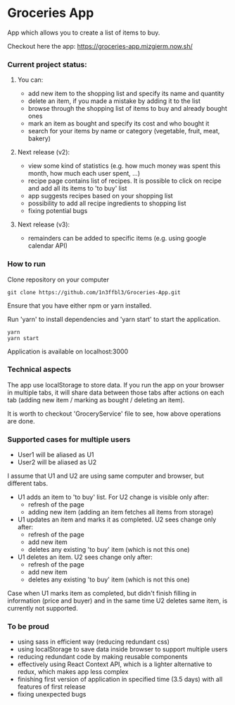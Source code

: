 # Groceries App

App which allows you to create a list of items to buy.

Checkout here the app: https://groceries-app.mizgierm.now.sh/

### Current project status:

1. You can:
	- add new item to the shopping list and specify its name and quantity
	- delete an item, if you made a mistake by adding it to the list
	- browse through the shopping list of items to buy and already bought ones
	- mark an item as bought and specify its cost and who bought it
	- search for your items by name or category (vegetable, fruit, meat, bakery)

 2. Next release (v2):
	- view some kind of statistics (e.g. how much money was spent this month, how much each user spent, ...)
	- recipe page contains list of recipes. It is possible to click on recipe and add all its items to 'to buy' list
	- app suggests recipes based on your shopping list
	- possibility to add all recipe ingredients to shopping list
	- fixing potential bugs

3. Next release (v3):
	- remainders can be added to specific items (e.g. using google calendar API)

### How to run

Clone repository on your computer
```
git clone https://github.com/1n3ffbl3/Groceries-App.git
```

Ensure that you have either npm or yarn installed.

Run 'yarn' to install dependencies and 'yarn start' to start the application.
```
yarn 
yarn start
```

Application is available on localhost:3000

### Technical aspects

The app use localStorage to store data. If you run the app on your browser in multiple tabs, it will share data between those tabs after actions on each tab (adding new item / marking as bought / deleting an item).

It is worth to checkout 'GroceryService' file to see, how above operations are done.

### Supported cases for multiple users

- User1 will be aliased as U1
- User2 will be aliased as U2

I assume that U1 and U2 are using same computer and browser, but different tabs.

- U1 adds an item to 'to buy' list. For U2 change is visible only after:
	- refresh of the page 
	- adding new item (adding an item fetches all items from storage)
- U1 updates an item and marks it as completed. U2 sees change only after:
	- refresh of the page
	- add new item 
	- deletes any existing 'to buy' item (which is not this one)
- U1 deletes an item. U2 sees change only after:
	- refresh of the page
	- add new item 
	- deletes any existing 'to buy' item (which is not this one)

Case when U1 marks item as completed, but didn't finish filling in information
(price and buyer) and in the same time U2 deletes same item, is currently not supported.

### To be proud 

- using sass in efficient way (reducing redundant css)
- using localStorage to save data inside browser to support multiple users
- reducing redundant code by making reusable components
- effectively using React Context API, which is a lighter alternative to redux, which makes app less complex
- finishing first version of application in specified time (3.5 days)
with all features of first release
- fixing unexpected bugs